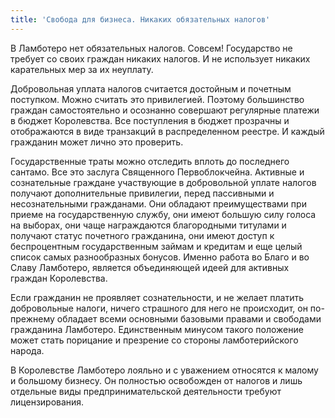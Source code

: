 ```yaml
---
title: 'Свобода для бизнеса. Никаких обязательных налогов'
---
```


В Ламботеро нет обязательных налогов. Совсем! Государство не требует со своих граждан никаких налогов.
И не использует никаких карательных мер за их неуплату.

Добровольная уплата налогов считается достойным и почетным поступком. Можно считать это привилегией. Поэтому большинство граждан самостоятельно и осознанно совершают регулярные платежи в бюджет Королевства. Все поступления в бюджет прозрачны и отображаются в виде транзакций в распределенном реестре. И каждый гражданин может лично это проверить.

Государственные траты можно отследить вплоть до последнего сантамо. Все это заслуга Священного Первоблокчейна.
Активные и сознательные граждане участвующие в добровольной уплате налогов получают дополнительные привилегии, перед пассивными и несознательными гражданами.
Они обладают преимуществами при приеме на государственную службу, они имеют большую силу голоса на выборах, они чаще награждаются благородными титулами и получают статус почетного гражданина, они имеют доступ к беспроцентным государственным займам и кредитам и еще целый список самых разнообразных бонусов.
Именно работа во Благо и во Славу Ламботеро, является объединяющей идеей для активных граждан Королевства.

Если гражданин не проявляет сознательности, и не желает платить добровольные налоги, ничего страшного для него не происходит, он по-прежнему обладает всеми основными базовыми правами и свободами гражданина Ламботеро. Единственным минусом такого положение может стать порицание и презрение со стороны ламботерийского народа.

В Королевстве Ламботеро лояльно и с уважением относятся к малому и большому бизнесу. Он полностью освобожден от налогов и лишь отдельные виды предпринимательской деятельности требуют лицензирования.